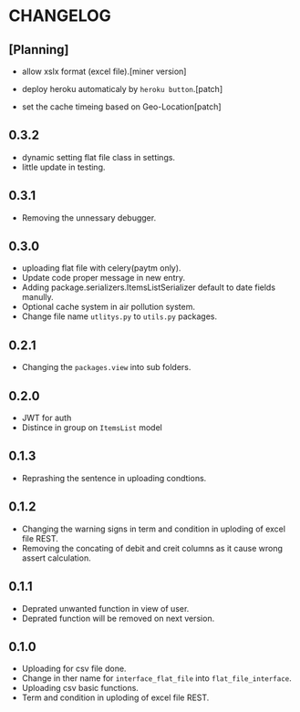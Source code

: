 # CHANGELOG

## [Planning]
- allow xslx format (excel file).[miner version]
- deploy heroku automaticaly by `heroku button`.[patch]

- set the cache timeing based on Geo-Location[patch]
<!-- If about current planning all done then it next major version
 -->

## 0.3.2
- dynamic setting flat file class in settings.
- little update in testing.

## 0.3.1
- Removing the unnessary debugger.

## 0.3.0
- uploading flat file with celery(paytm only).
- Update code proper message in new entry.
- Adding package.serializers.ItemsListSerializer default to date fields manully.
- Optional cache system in air pollution system.
- Change file name `utlitys.py` to `utils.py` packages.

## 0.2.1
- Changing the `packages.view` into sub folders.

## 0.2.0
- JWT for auth
- Distince in group on `ItemsList` model

## 0.1.3
- Reprashing the sentence in uploading condtions.

## 0.1.2
- Changing the warning signs in term and condition in uploding of excel file REST.
- Removing the concating of debit and creit columns as it cause wrong assert calculation.

## 0.1.1
- Deprated unwanted function in view of user.
- Deprated function will be removed on next version.

## 0.1.0
- Uploading for csv file done.
- Change in ther name for `interface_flat_file` into `flat_file_interface`.
- Uploading csv basic functions.
- Term and condition in uploding of excel file REST.